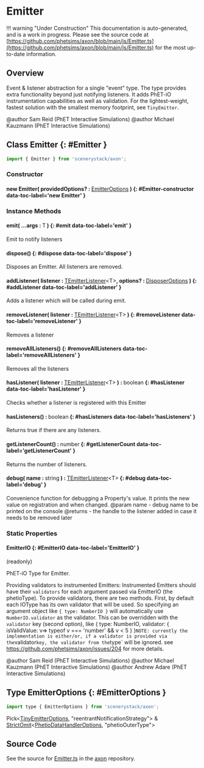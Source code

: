 # Emitter

!!! warning "Under Construction"
    This documentation is auto-generated, and is a work in progress. Please see the source code at
    [https://github.com/phetsims/axon/blob/main/js/Emitter.ts](https://github.com/phetsims/axon/blob/main/js/Emitter.ts) for the most up-to-date information.

## Overview

Event &amp; listener abstraction for a single "event" type. The type provides extra functionality beyond just notifying
listeners. It adds PhET-iO instrumentation capabilities as well as validation. For the lightest-weight, fastest
solution with the smallest memory footprint, see `TinyEmitter`.

@author Sam Reid (PhET Interactive Simulations)
@author Michael Kauzmann (PhET Interactive Simulations)

## Class Emitter {: #Emitter }


```js
import { Emitter } from 'scenerystack/axon';
```
### Constructor

#### new Emitter( providedOptions? : <span style="font-weight: 400;">[EmitterOptions](../axon/Emitter.md#EmitterOptions)</span> ) {: #Emitter-constructor data-toc-label='new Emitter' }

### Instance Methods

#### emit( ...args : <span style="font-weight: 400;">T</span> ) {: #emit data-toc-label='emit' }

Emit to notify listeners

#### dispose() {: #dispose data-toc-label='dispose' }

Disposes an Emitter. All listeners are removed.

#### addListener( listener : <span style="font-weight: 400;">[TEmitterListener](../axon/TEmitter.md#TEmitterListener)&lt;T&gt;</span>, options? : <span style="font-weight: 400;">[DisposerOptions](../axon/Disposable.md#DisposerOptions)</span> ) {: #addListener data-toc-label='addListener' }

Adds a listener which will be called during emit.

#### removeListener( listener : <span style="font-weight: 400;">[TEmitterListener](../axon/TEmitter.md#TEmitterListener)&lt;T&gt;</span> ) {: #removeListener data-toc-label='removeListener' }

Removes a listener

#### removeAllListeners() {: #removeAllListeners data-toc-label='removeAllListeners' }

Removes all the listeners

#### hasListener( listener : <span style="font-weight: 400;">[TEmitterListener](../axon/TEmitter.md#TEmitterListener)&lt;T&gt;</span> ) : <span style="font-weight: 400;"><span style="color: hsla(calc(var(--md-hue) + 180deg),80%,40%,1);">boolean</span></span> {: #hasListener data-toc-label='hasListener' }

Checks whether a listener is registered with this Emitter

#### hasListeners() : <span style="font-weight: 400;"><span style="color: hsla(calc(var(--md-hue) + 180deg),80%,40%,1);">boolean</span></span> {: #hasListeners data-toc-label='hasListeners' }

Returns true if there are any listeners.

#### getListenerCount() : <span style="font-weight: 400;"><span style="color: hsla(calc(var(--md-hue) + 180deg),80%,40%,1);">number</span></span> {: #getListenerCount data-toc-label='getListenerCount' }

Returns the number of listeners.

#### debug( name : <span style="font-weight: 400;"><span style="color: hsla(calc(var(--md-hue) + 180deg),80%,40%,1);">string</span></span> ) : <span style="font-weight: 400;">[TEmitterListener](../axon/TEmitter.md#TEmitterListener)&lt;T&gt;</span> {: #debug data-toc-label='debug' }

Convenience function for debugging a Property's value. It prints the new value on registration and when changed.
@param name - debug name to be printed on the console
@returns - the handle to the listener added in case it needs to be removed later

### Static Properties

#### EmitterIO {: #EmitterIO data-toc-label='EmitterIO' }

(readonly)

PhET-iO Type for Emitter.

Providing validators to instrumented Emitters:
Instrumented Emitters should have their `validators` for each argument passed via EmitterIO (the phetioType).
To provide validators, there are two methods. First, by default each IOType has its own
validator that will be used. So specifying an argument object like `{ type: NumberIO }` will automatically use
`NumberIO.validator` as the validator. This can be overridden with the `validator` key (second option), like
{ type: NumberIO, validator: { isValidValue: v=&gt; typeof v === 'number' &amp;&amp;  v &lt; 5 } }`
NOTE: currently the implementation is either/or, if a validator is provided via the `validator` key, the validator
from the `type` will be ignored.
see https://github.com/phetsims/axon/issues/204 for more details.

@author Sam Reid (PhET Interactive Simulations)
@author Michael Kauzmann (PhET Interactive Simulations)
@author Andrew Adare (PhET Interactive Simulations)



## Type EmitterOptions {: #EmitterOptions }


```js
import type { EmitterOptions } from 'scenerystack/axon';
```


Pick&lt;[TinyEmitterOptions](../axon/TinyEmitter.md#TinyEmitterOptions), "reentrantNotificationStrategy"&gt; &amp; [StrictOmit](../phet-core/StrictOmit.md)&lt;[PhetioDataHandlerOptions](../tandem/PhetioDataHandler.md#PhetioDataHandlerOptions), "phetioOuterType"&gt;



## Source Code

See the source for [Emitter.ts](https://github.com/phetsims/axon/blob/main/js/Emitter.ts) in the [axon](https://github.com/phetsims/axon) repository.
